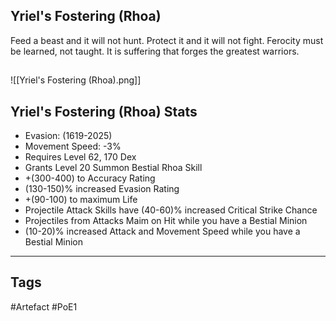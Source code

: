 ## Yriel's Fostering (Rhoa)
Feed a beast and it will not hunt.
Protect it and it will not fight.
Ferocity must be learned, not taught.
It is suffering that forges the greatest warriors.
##
![[Yriel's Fostering (Rhoa).png]]
## Yriel's Fostering (Rhoa) Stats
- Evasion: (1619-2025)
- Movement Speed: -3%
- Requires Level 62, 170 Dex
- Grants Level 20 Summon Bestial Rhoa Skill
- +(300-400) to Accuracy Rating
- (130-150)% increased Evasion Rating
- +(90-100) to maximum Life
- Projectile Attack Skills have (40-60)% increased Critical Strike Chance
- Projectiles from Attacks Maim on Hit while you have a Bestial Minion
- (10-20)% increased Attack and Movement Speed while you have a Bestial Minion


---
## Tags
#Artefact
#PoE1